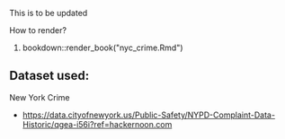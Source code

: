 This is to be updated



How to render?

1. bookdown::render_book("nyc_crime.Rmd")


## Dataset used:
New York Crime
* https://data.cityofnewyork.us/Public-Safety/NYPD-Complaint-Data-Historic/qgea-i56i?ref=hackernoon.com

